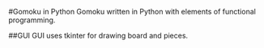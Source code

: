 #Gomoku in Python
Gomoku written in Python with elements of functional programming.

##GUI 
GUI uses tkinter for drawing board and pieces.
